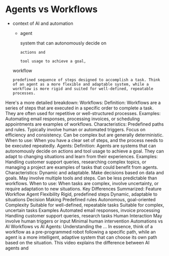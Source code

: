 # Agents vs Workflows


*   context of AI and automation

    *   agent 
    
        system that can autonomously decide on 
        
            actions and 
            
            tool usage to achieve a goal, 
            
            
    workflow
    
        predefined sequence of steps designed to accomplish a task. Think of an agent as a more flexible and adaptable system, while a workflow is more rigid and suited for well-defined, repeatable processes. 
Here's a more detailed breakdown:
Workflows:
Definition:
Workflows are a series of steps that are executed in a specific order to complete a task. They are often used for repetitive or well-structured processes. 
Examples:
Automating email responses, processing invoices, or scheduling appointments are examples of workflows. 
Characteristics:
Predefined paths and rules. 
Typically involve human or automated triggers. 
Focus on efficiency and consistency. 
Can be complex but are generally deterministic. 
When to use:
When you have a clear set of steps, and the process needs to be executed repeatedly. 
Agents:
Definition:
Agents are systems that can autonomously decide on actions and tool usage to achieve a goal. They can adapt to changing situations and learn from their experiences. 
Examples:
Handling customer support queries, researching complex topics, or managing a project are examples of tasks that could benefit from agents. 
Characteristics:
Dynamic and adaptable. 
Make decisions based on data and goals. 
May involve multiple tools and steps. 
Can be less predictable than workflows. 
When to use:
When tasks are complex, involve uncertainty, or require adaptation to new situations. 
Key Differences Summarized:
Feature
Workflow
Agent
Flexibility
Rigid, predefined steps
Dynamic, adaptable to situations
Decision Making
Predefined rules
Autonomous, goal-oriented
Complexity
Suitable for well-defined, repeatable tasks
Suitable for complex, uncertain tasks
Examples
Automated email responses, invoice processing
Handling customer support queries, research tasks
Human Interaction
May involve human triggers or input
Minimal human intervention
Automations vs AI Workflows vs AI Agents: Understanding the ...
In essence, think of a workflow as a pre-programmed robot following a specific path, while an agent is a more intelligent, adaptive system that can choose its own path based on the situation. 
This video explains the difference between AI agents and